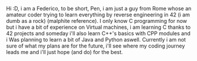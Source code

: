 Hi :D, i am a Federico, to be short, Pen, i am just a guy from Rome whose an amateur coder trying to learn everything by reverse engineering in 42 (i am dumb as a rock) (malphite reference).
I only know C programming for now but i have a bit of experience on Virtual machines, i am learning C thanks to 42 projects and someday i'll also learn C++'s basics with CPP modules and i Was planning to learn a bit of Java and Python aswell.
Currently i am not sure of what my plans are for the future, i'll see where my coding journey leads me and i'll just hope (and do) for the best.

<!---
FedePenna/FedePenna is a ✨ special ✨ repository because its `README.md` (this file) appears on your GitHub profile.
You can click the Preview link to take a look at your changes.
--->
